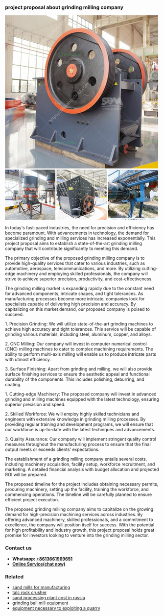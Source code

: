 <h3>project proposal about grinding milling company</h3><img src='1708322841.jpg' alt=''><p>In today's fast-paced industries, the need for precision and efficiency has become paramount. With advancements in technology, the demand for specialized grinding and milling services has increased exponentially. This project proposal aims to establish a state-of-the-art grinding milling company that will contribute significantly to meeting this demand.</p><p>The primary objective of the proposed grinding milling company is to provide high-quality services that cater to various industries, such as automotive, aerospace, telecommunications, and more. By utilizing cutting-edge machinery and employing skilled professionals, the company will strive to achieve superior precision, productivity, and cost-effectiveness.</p><p>The grinding milling market is expanding rapidly due to the constant need for advanced components, intricate shapes, and tight tolerances. As manufacturing processes become more intricate, companies look for specialists capable of delivering high precision and accuracy. By capitalizing on this market demand, our proposed company is poised to succeed.</p><p>1. Precision Grinding: We will utilize state-of-the-art grinding machines to achieve high accuracy and tight tolerances. This service will be capable of grinding various materials, including steel, aluminum, copper, and alloys.</p><p>2. CNC Milling: Our company will invest in computer numerical control (CNC) milling machines to cater to complex machining requirements. The ability to perform multi-axis milling will enable us to produce intricate parts with utmost efficiency.</p><p>3. Surface Finishing: Apart from grinding and milling, we will also provide surface finishing services to ensure the aesthetic appeal and functional durability of the components. This includes polishing, deburring, and coating.</p><p>1. Cutting-edge Machinery: The proposed company will invest in advanced grinding and milling machines equipped with the latest technology, ensuring superior precision and speed.</p><p>2. Skilled Workforce: We will employ highly skilled technicians and engineers with extensive knowledge in grinding milling processes. By providing regular training and development programs, we will ensure that our workforce is up-to-date with the latest techniques and advancements.</p><p>3. Quality Assurance: Our company will implement stringent quality control measures throughout the manufacturing process to ensure that the final output meets or exceeds clients' expectations.</p><p>The establishment of a grinding milling company entails several costs, including machinery acquisition, facility setup, workforce recruitment, and marketing. A detailed financial analysis with budget allocation and projected ROI will be prepared.</p><p>The proposed timeline for the project includes obtaining necessary permits, procuring machinery, setting up the facility, training the workforce, and commencing operations. The timeline will be carefully planned to ensure efficient project execution.</p><p>The proposed grinding milling company aims to capitalize on the growing demand for high-precision machining services across industries. By offering advanced machinery, skilled professionals, and a commitment to excellence, the company will position itself for success. With the potential for high profitability and industry growth, this project proposal holds great promise for investors looking to venture into the grinding milling sector.</p><h3>Contact us</h3><ul><li><strong>Whatsapp:&nbsp;<a href="https://wa.me/8613661969651">+8613661969651</a></strong></li><li><a href="https://swt.shibang-china.com/?git&amp;zhl&amp;project proposal about grinding milling company"><strong>Online Service(chat now)</strong></a></li></ul><h3>Related</h3><ul><li><a href='sand mills for manufacturing.md'>sand mills for manufacturing</a></li><li><a href='talc rock crusher.md'>talc rock crusher</a></li><li><a href='sand processing plant cost in russia.md'>sand processing plant cost in russia</a></li><li><a href='grinding ball mill equipment.md'>grinding ball mill equipment</a></li><li><a href='equipment necessary to exploiting a quarry.md'>equipment necessary to exploiting a quarry</a></li></ul>